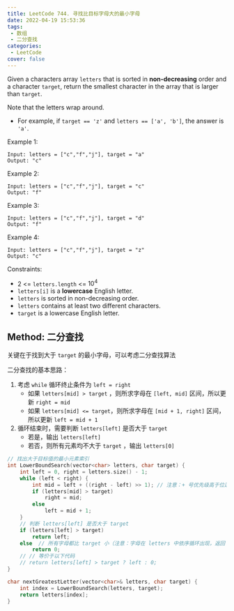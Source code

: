 ```yaml
---
title: LeetCode 744. 寻找比目标字母大的最小字母
date: 2022-04-19 15:53:36
tags:
 - 数组
 - 二分查找
categories:
 - LeetCode
cover: false
---
```


Given a characters array `letters` that is sorted in **non-decreasing** order and a character `target`, return the smallest character in the array that is larger than `target`.

Note that the letters wrap around.
 - For example, if `target == 'z'` and `letters == ['a', 'b']`, the answer is `'a'`.

Example 1:

    Input: letters = ["c","f","j"], target = "a"
    Output: "c"


Example 2:

    Input: letters = ["c","f","j"], target = "c"
    Output: "f"


Example 3:

    Input: letters = ["c","f","j"], target = "d"
    Output: "f"


Example 4:

    Input: letters = ["c","f","j"], target = "z"
    Output: "c"


Constraints:
 - $2$ <= `letters.length` <= $10^4$
 - `letters[i]` is a **lowercase** English letter.
 - `letters` is sorted in non-decreasing order.
 - `letters` contains at least two different characters.
 - `target` is a lowercase English letter.


## Method: 二分查找

关键在于找到大于 `target` 的最小字母，可以考虑二分查找算法

二分查找的基本思路：
 1. 考虑 `while` 循环终止条件为 `left = right`
    - 如果 `letters[mid] > target` ，则所求字母在 `[left, mid]` 区间，所以更新 `right = mid`
    - 如果 `letters[mid] <= target`，则所求字母在 `[mid + 1, right]` 区间，所以更新 `left = mid + 1`
 2. 循环结束时，需要判断 `letters[left]` 是否大于 `target`
     - 若是，输出 `letters[left]`
     - 若否，则所有元素均不大于 `target` ，输出 `letters[0]`

```cpp
// 找出大于目标值的最小元素索引
int LowerBoundSearch(vector<char> letters, char target) {
    int left = 0, right = letters.size() - 1;
    while (left < right) {
        int mid = left + ((right - left) >> 1); // 注意：+ 号优先级高于位运算 >> ，需要将 (right - left) >> 1 括起来
        if (letters[mid] > target)
            right = mid;
        else
            left = mid + 1;
    }
    // 判断 letters[left] 是否大于 target
    if (letters[left] > target)
        return left;
    else  // 所有字母都比 target 小（注意：字母在 letters 中依序循环出现，返回 0 ）
        return 0;
    // // 等价于以下代码
    // return letters[left] > target ? left : 0;
}

char nextGreatestLetter(vector<char>& letters, char target) {
    int index = LowerBoundSearch(letters, target);
    return letters[index];
}
```